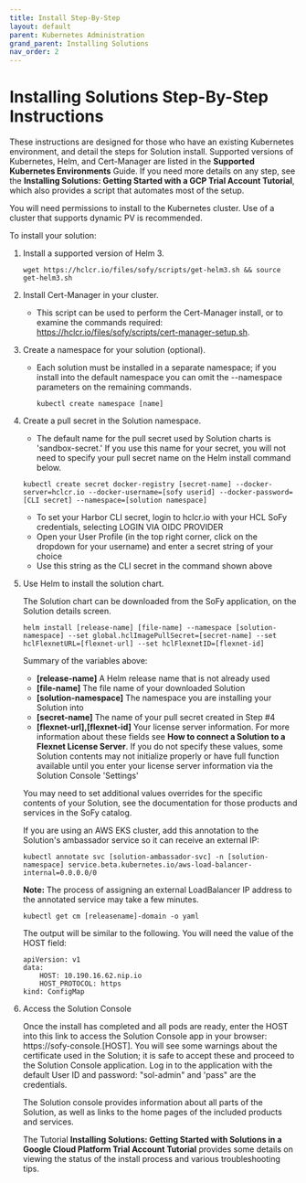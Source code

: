 ```yaml
---
title: Install Step-By-Step
layout: default
parent: Kubernetes Administration
grand_parent: Installing Solutions
nav_order: 2
---
```

# **Installing Solutions Step-By-Step Instructions**
These instructions are designed for those who have an existing Kubernetes environment, and detail the steps for Solution install. Supported versions of Kubernetes, Helm, and Cert-Manager are listed in the **Supported Kubernetes Environments** Guide. If you need more details on any step, see the **Installing Solutions: Getting Started with a GCP Trial Account Tutorial**, which also provides a script that automates most of the setup.

You will need permissions to install to the Kubernetes cluster. Use of a cluster that supports dynamic PV is recommended.

To install your solution:

1. Install a supported version of Helm 3.
   ```
   wget https://hclcr.io/files/sofy/scripts/get-helm3.sh && source get-helm3.sh
   ```

2. Install Cert-Manager in your cluster.
   * This script can be used to perform the Cert-Manager install, or to examine the commands required:  https://hclcr.io/files/sofy/scripts/cert-manager-setup.sh.


3. Create a namespace for your solution (optional).
    * Each solution must be installed in a separate namespace; if you install into the default namespace you can omit the --namespace parameters on the remaining commands.
      ```
      kubectl create namespace [name]
      ```

4. Create a pull secret in the Solution namespace.
    * The default name for the pull secret used by Solution charts is 'sandbox-secret.' If you use this name for your secret, you will not need to specify your pull secret name on the Helm install command below.

    ```
    kubectl create secret docker-registry [secret-name] --docker-server=hclcr.io --docker-username=[sofy userid] --docker-password=[CLI secret] --namespace=[solution namespace]
    ```
    * To set your Harbor CLI secret, login to hclcr.io with your HCL SoFy credentials, selecting LOGIN VIA OIDC PROVIDER 
    * Open your User Profile (in the top right corner, click on the dropdown for your username) and enter a secret string of your choice  
    * Use this string as the CLI secret in the command shown above

5. Use Helm to install the solution chart.
    
    The Solution chart can be downloaded from the SoFy application, on the Solution details screen. 
    ```
    helm install [release-name] [file-name] --namespace [solution-namespace] --set global.hclImagePullSecret=[secret-name] --set hclFlexnetURL=[flexnet-url] --set hclFlexnetID=[flexnet-id]
    ```
    Summary of the variables above:
    * **[release-name]** A Helm release name that is not already used
    * **[file-name]** The file name of your downloaded Solution
    * **[solution-namespace]** The namespace you are installing your Solution into
    * **[secret-name]** The name of your pull secret created in Step #4 
    * **[flexnet-url],[flexnet-id]** Your license server information. For more information about these fields see **How to connect a Solution to a Flexnet License Server**. If you do not specify these values, some Solution contents may not initialize properly or have full function available until you enter your license server information via the Solution Console 'Settings' 
    
    You may need to set additional values overrides for the specific contents of your Solution, see the documentation for those products and services in the SoFy catalog.

    If you are using an AWS EKS cluster, add this annotation to the Solution's ambassador service so it can receive an external IP:
    ```
    kubectl annotate svc [solution-ambassador-svc] -n [solution-namespace] service.beta.kubernetes.io/aws-load-balancer-internal=0.0.0.0/0
    ```
    **Note:** The process of assigning an external LoadBalancer IP address to the annotated service may take a few minutes.

    ```
    kubectl get cm [releasename]-domain -o yaml
    ```
    The output will be similar to the following. You will need the value of the HOST field:

    ```
    apiVersion: v1
    data:
        HOST: 10.190.16.62.nip.io
        HOST_PROTOCOL: https
    kind: ConfigMap   
    ```

6.  Access the Solution Console

    Once the install has completed and all pods are ready, enter the HOST into this link to access the Solution Console app in your browser: h<span>ttps://sofy-console.[HOST]. You will see some warnings about the certificate used in the Solution; it is safe to accept these and proceed to the Solution Console application. Log in to the application with the default User ID and password: "sol-admin" and 'pass" are the credentials.

    The Solution console provides information about all parts of the Solution, as well as links to the home pages of the included products and services.

    The Tutorial **Installing Solutions: Getting Started with Solutions in a Google Cloud Platform Trial Account Tutorial** provides some details on viewing the status of the install process and various troubleshooting tips.
